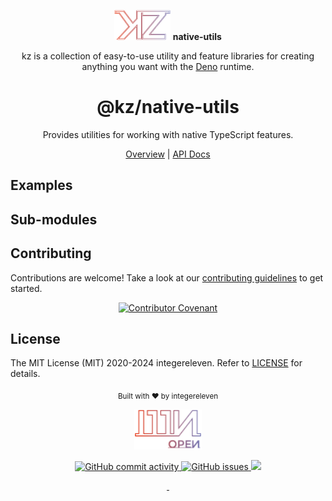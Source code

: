<p align="center">
<img alt="kz logo" height="48" src="https://raw.githubusercontent.com/i11n/.github/main/svg/kz/color/kz.svg" />
<strong>native-utils</strong>
</p>

<p align="center">
kz is a collection of easy-to-use utility and feature libraries for creating anything you want with the <a href="https://deno.com">Deno</a> runtime.
</p>

<h1 align="center">@kz/native-utils</h1>

<p align="center">
Provides utilities for working with native TypeScript features.
</p>

<p align="center">
<a href="https://jsr.io/@kz/native-utils">Overview</a> |
<a href="https://jsr.io/@kz/native-utils/doc">API Docs</a>
</p>

## Examples

<!-- TODO: Add examples for main module -->

## Sub-modules

## Contributing

Contributions are welcome! Take a look at our [contributing guidelines][contributing] to get started.

<p align="center">
<a href="https://github.com/i11n/.github/blob/main/.github/CODE_OF_CONDUCT.md">
  <img alt="Contributor Covenant" src="https://img.shields.io/badge/Contributor%20Covenant-2.1-4baaaa.svg?style=flat-square" />
</a>
</p>

## License

The MIT License (MIT) 2020-2024 integereleven. Refer to [LICENSE][license] for details.

<p align="center">
<sub>Built with ❤ by integereleven</sub>
</p>

<p align="center">
<img
  alt="kz.io logo"
  height="64"
  src="https://raw.githubusercontent.com/i11n/.github/main/svg/brand/color/open-stroke.svg"
/>
</p>

<p align="center">
<a href="https://github.com/kz-io/native-utils/commits">
  <img alt="GitHub commit activity" src="https://img.shields.io/github/commit-activity/m/kz-io/native-utils?style=flat-square">
</a>
<a href="https://github.com/kz-io/native-utils/issues">
  <img alt="GitHub issues" src="https://img.shields.io/github/issues-raw/kz-io/native-utils?style=flat-square">
</a>
<a href="https://codecov.io/gh/kz-io/native-utils" >
  <img src="https://codecov.io/gh/kz-io/native-utils/graph/badge.svg?token=TH8uOvl1sk"/>
</a>
</p>

<p align="center">
<a href="https://jsr.io/@kz/native-utils">
  <img src="https://jsr.io/badges/@kz/native-utils" alt="" />
</a>
<a href="https://jsr.io/@kz/native-utils">
  <img src="https://jsr.io/badges/@kz/native-utils/snative-utils" alt="" />
</a>
</p>

[deno]: https://deno.dom "Deno homepage"
[jsr]: https://jsr.io "JSR homepage"
[branches]: https://github.com/kz-io/native-utils/branches "@kz/native-utils branches on GitHub"
[releases]: https://github.com/kz-io/native-utils/releases "@kz/native-utils releases on GitHub"
[contributing]: https://github.com/kz-io/native-utils/blob/main/CONTRIBUTING.md "@kz/native-utils contributing guidelines"
[license]: https://github.com/kz-io/native-utils/blob/main/LICENSE "@kz/native-utils license"

<!-- TODO: Update with links to modules on jsr -->
